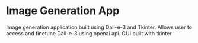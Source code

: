 # Image Generation App 
 Image generation application built using Dall-e-3 and Tkinter. 
 Allows user to access and finetune Dall-e-3 using openai api. GUI built with tkinter

